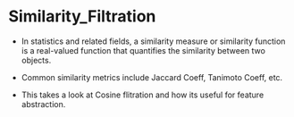 # Similarity_Filtration
 
- In statistics and related fields, a similarity measure or similarity function is a real-valued function that quantifies the similarity between two objects.

- Common similarity metrics include Jaccard Coeff, Tanimoto Coeff, etc.

- This takes a look at Cosine flitration and how its useful for feature abstraction.
